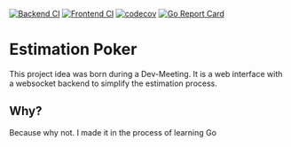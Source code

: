 [![Backend CI](https://github.com/Hydoc/guess-dev/actions/workflows/go.yml/badge.svg)](https://github.com/Hydoc/guess-dev/actions/workflows/go.yml)
[![Frontend CI](https://github.com/Hydoc/guess-dev/actions/workflows/node.js.yml/badge.svg)](https://github.com/Hydoc/guess-dev/actions/workflows/node.js.yml)
[![codecov](https://codecov.io/gh/Hydoc/guess-dev/graph/badge.svg?token=W6K85E6PQQ)](https://codecov.io/gh/Hydoc/guess-dev)
[![Go Report Card](https://goreportcard.com/badge/github.com/Hydoc/guess-dev/backend)](https://goreportcard.com/report/github.com/Hydoc/guess-dev/backend)

# Estimation Poker
This project idea was born during a Dev-Meeting. It is a web interface with a websocket backend to simplify the estimation process.

## Why?
Because why not. I made it in the process of learning Go

